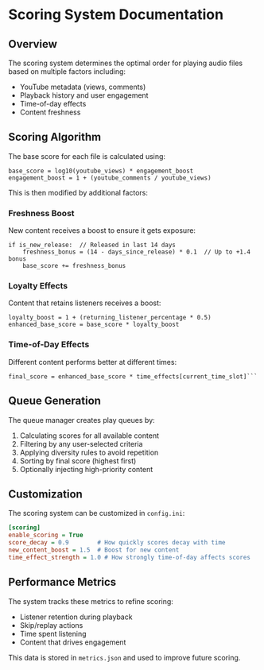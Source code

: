 # Scoring System Documentation

## Overview

The scoring system determines the optimal order for playing audio files based on multiple factors including:

- YouTube metadata (views, comments)
- Playback history and user engagement
- Time-of-day effects
- Content freshness

## Scoring Algorithm

The base score for each file is calculated using:

```
base_score = log10(youtube_views) * engagement_boost
engagement_boost = 1 + (youtube_comments / youtube_views)
```

This is then modified by additional factors:

### Freshness Boost

New content receives a boost to ensure it gets exposure:

```
if is_new_release:  // Released in last 14 days
    freshness_bonus = (14 - days_since_release) * 0.1  // Up to +1.4 bonus
    base_score += freshness_bonus
```

### Loyalty Effects

Content that retains listeners receives a boost:

```
loyalty_boost = 1 + (returning_listener_percentage * 0.5)
enhanced_base_score = base_score * loyalty_boost
```

### Time-of-Day Effects

Different content performs better at different times:

```
final_score = enhanced_base_score * time_effects[current_time_slot]```
```

## Queue Generation

The queue manager creates play queues by:

1. Calculating scores for all available content
2. Filtering by any user-selected criteria
3. Applying diversity rules to avoid repetition
4. Sorting by final score (highest first)
5. Optionally injecting high-priority content

## Customization

The scoring system can be customized in `config.ini`:

```ini
[scoring]
enable_scoring = True
score_decay = 0.9        # How quickly scores decay with time
new_content_boost = 1.5  # Boost for new content
time_effect_strength = 1.0 # How strongly time-of-day affects scores
```

## Performance Metrics

The system tracks these metrics to refine scoring:

- Listener retention during playback
- Skip/replay actions
- Time spent listening
- Content that drives engagement

This data is stored in `metrics.json` and used to improve future scoring.